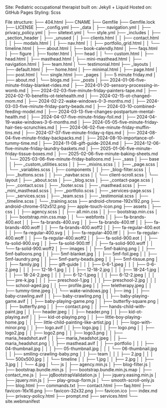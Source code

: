 Site: Pediatric occupational therapist
built on: Jekyll + Liquid
Hosted on: GitHub Pages
Styling: Scss

File structure:
├── 404.html
├── CNAME
├── Gemfile
├── Gemfile.lock
├── LICENSE
├── _config.yml
├── _data
│   ├── navigation.yml
│   ├── privacy_policy.yml
│   ├── sitetext.yml
│   └── style.yml
├── _includes
│   ├── _section_header
│   ├── _unused
│   │   ├── clients.html
│   │   ├── contact.html
│   │   ├── modals.html
│   │   ├── nav.html
│   │   ├── portfolio_grid.html
│   │   └── timeline.html
│   ├── about.html
│   ├── book-calendly.html
│   ├── faqs.html
│   ├── figure
│   ├── footer.html
│   ├── head
│   │   └── custom.html
│   ├── head.html
│   ├── masthead.html
│   ├── mini-masthead.html
│   ├── navigation.html
│   ├── team.html
│   └── testimonial.html
├── _layouts
│   ├── default.html
│   ├── home.html
│   ├── minimal.html
│   ├── page.html
│   ├── post.html
│   └── single.html
├── _pages
│   ├── 5 minute friday.md
│   ├── about.md
│   └── blogs.md
├── _posts
│   ├── 2024-01-06-five-minute-friday-blanket-rides.md
│   ├── 2024-01-20-sensory-processing-in-womb.md
│   ├── 2024-02-03-five-minute-friday-painters-tape.md
│   ├── 2024-02-10-benefits-ot-telehealth.md
│   ├── 2024-02-15-ot-changed-mom.md
│   ├── 2024-02-22-wake-windows-0-3-months.md
│   ├── 2024-03-03-five-minute-friday-party-beads.md
│   ├── 2024-03-10-combined-feeding-model.md
│   ├── 2024-03-13-five-changes-postpartum-mental-health.md
│   ├── 2024-04-07-five-minute-friday-foil.md
│   ├── 2024-04-19-wake-windows-3-6-months.md
│   ├── 2024-05-05-five-minute-friday-hair-ties-scrunchies.md
│   ├── 2024-06-02-five-minute-friday-muffin-tins.md
│   ├── 2024-07-07-five-minute-friday-q-tips.md
│   ├── 2024-08-04-five-minute-friday-backpacks.md
│   ├── 2024-08-10-importance-of-tummy-time.md
│   ├── 2024-11-08-gift-guide-2024.md
│   ├── 2024-12-06-five-minute-friday-laundry-baskets.md
│   ├── 2025-01-06-five-minute-friday-tissue-boxes.md
│   ├── 2025-02-06-five-minute-baking-sheets.md
│   └── 2025-03-06-five-minute-friday-balloons.md
├── _sass
│   ├── base
│   │   ├── _custom_utilities.scss
│   │   ├── _mixins.scss
│   │   ├── _page.scss
│   │   └── _variables.scss
│   ├── components
│   │   ├── _blog-filter.scss
│   │   ├── _buttons.scss
│   │   ├── _navbar.scss
│   │   └── client-scroll.scss
│   └── layout
│       ├── _about.scss
│       ├── _blog.scss
│       ├── _contact-page.scss
│       ├── _contact.scss
│       ├── _footer.scss
│       ├── _masthead.scss
│       ├── _mini_masthead.scss
│       ├── _portfolio.scss
│       ├── _services-page.scss
│       ├── _services.scss
│       ├── _team.scss
│       ├── _testimonial.scss
│       ├── _timeline.scss
│       └── _training.scss
├── android-chrome-192x192.png
├── android-chrome-512x512.png
├── apple-touch-icon.png
├── assets
│   ├── css
│   │   ├── agency.scss
│   │   ├── all.min.css
│   │   ├── bootstrap.min.css
│   │   ├── bootstrap.min.css.map
│   │   └── webfonts
│   │       ├── fa-brands-400.eot
│   │       ├── fa-brands-400.svg
│   │       ├── fa-brands-400.ttf
│   │       ├── fa-brands-400.woff
│   │       ├── fa-brands-400.woff2
│   │       ├── fa-regular-400.eot
│   │       ├── fa-regular-400.svg
│   │       ├── fa-regular-400.ttf
│   │       ├── fa-regular-400.woff
│   │       ├── fa-regular-400.woff2
│   │       ├── fa-solid-900.eot
│   │       ├── fa-solid-900.svg
│   │       ├── fa-solid-900.ttf
│   │       ├── fa-solid-900.woff
│   │       └── fa-solid-900.woff2
│   ├── images
│   │   ├── 5mf-baking.png
│   │   ├── 5mf-balloons.png
│   │   ├── 5mf-blanket.jpg
│   │   ├── 5mf-foil.jpeg
│   │   ├── 5mf-laundry.png
│   │   ├── 5mf-party-beads.jpeg
│   │   ├── 5mf-tissue.png
│   │   ├── family.jpg
│   │   ├── gift-guide
│   │   │   ├── 0-6-1.jpeg
│   │   │   ├── 0-6-2.jpeg
│   │   │   ├── 12-18-1.jpg
│   │   │   ├── 12-18-2.jpg
│   │   │   ├── 18-24-1.jpg
│   │   │   ├── 18-24-2.jpeg
│   │   │   ├── 6-12-1.jpeg
│   │   │   ├── 6-12-2.jpeg
│   │   │   ├── pre-k.jpg
│   │   │   ├── preschool-1.jpg
│   │   │   ├── preschool-2.jpg
│   │   │   └── school-aged.jpg
│   │   ├── profile.jpeg
│   │   ├── teletherapy.jpeg
│   │   ├── tummy-time.jpeg
│   │   └── wake-windows.jpg
│   ├── img
│   │   ├── baby-crawling.avif
│   │   ├── baby-crawling.png
│   │   ├── baby-playing-game.avif
│   │   ├── baby-playing-game.png
│   │   ├── butterfly-square.png
│   │   ├── butterfly.png
│   │   ├── contact.png
│   │   ├── hands-child-with-paint.jpg
│   │   ├── header.jpeg
│   │   ├── header.png
│   │   ├── kid-ot-playing.avif
│   │   ├── kid-ot-playing.png
│   │   ├── little-boy-playing-home.jpg
│   │   ├── little-child-painting-like-artist.jpg
│   │   ├── logo-with-minor.png
│   │   ├── logo.avif
│   │   ├── logo.jpg
│   │   ├── logo.png
│   │   ├── logo2.jpg
│   │   ├── logo2.png
│   │   ├── logo3.png
│   │   ├── maria_headshot.avif
│   │   ├── maria_headshot.jpeg
│   │   ├── maria_headshot.png
│   │   ├── masthead.avif
│   │   ├── portfolio
│   │   │   ├── 04-thumbnail.jpg
│   │   │   ├── 05-thumbnail.jpg
│   │   │   └── 06-thumbnail.jpg
│   │   ├── smiling-crawling-baby.png
│   │   ├── team
│   │   │   ├── 2.jpg
│   │   │   └── 500x500.jpg
│   │   └── timeline
│   │       ├── 1.jpg
│   │       ├── 2.jpg
│   │       ├── 3.jpg
│   │       └── 4.jpg
│   └── js
│       ├── agency.min.js
│       ├── blog-filter.js
│       ├── bootstrap.bundle.min.js
│       ├── bootstrap.bundle.min.js.map
│       ├── contact_me.js
│       ├── jqBootstrapValidation.js
│       ├── jquery.easing.min.js
│       ├── jquery.min.js
│       ├── play-group-form.js
│       └── smooth-scroll-only.js
├── blog.html
├── commands.txt
├── contact.html
├── faq.html
├── favicon-16x16.png
├── favicon-32x32.png
├── favicon.ico
├── index.md
├── privacy-policy.html
├── prompt.md
├── services.html
└── site.webmanifest